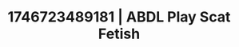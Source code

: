 ---
categories:
- Softcore narrative
- AI-generated
- Soft spanking
- ASMR
- Caressing curves
- After dark play
- Erotic slow burn
- Cosplay
image: /assets/images/1746723489181.jpg
layout: post
seo:
  description: Featured content with high-quality Scat Fetish, ABDL Play. HD images
    available.
  keywords: Scat Fetish, ABDL Play
  og_image: /assets/images/1746723489181.jpg
  schema_type: VisualArtwork
tags:
- ABDL Play
- Scat Fetish
- '#1746723489181'
title: 1746723489181 | ABDL Play Scat Fetish
---